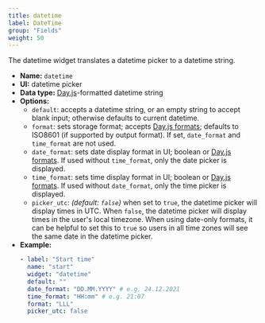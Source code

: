 ```yaml
---
title: datetime
label: DateTime
group: "Fields"
weight: 50
---
```


The datetime widget translates a datetime picker to a datetime string.

- **Name:** `datetime`
- **UI:** datetime picker
- **Data type:** [Day.js](https://day.js.org/)-formatted datetime string
- **Options:**
  - `default`: accepts a datetime string, or an empty string to accept blank input; otherwise defaults to current datetime.
  - `format`: sets storage format; accepts [Day.js formats](https://day.js.org/docs/en/display/format); defaults to ISO8601 (if supported by output format). If set, `date_format` and `time_format` are not used.
  - `date_format`: sets date display format in UI; boolean or [Day.js formats](https://day.js.org/docs/en/display/format). If used without `time_format`, only the date picker is displayed.
  - `time_format`: sets time display format in UI; boolean or [Day.js formats](https://day.js.org/docs/en/display/format). If used without `date_format`, only the time picker is displayed.
  - `picker_utc`: _(default: `false`)_ when set to `true`, the datetime picker will display times in UTC. When `false`, the datetime picker will display times in the user's local timezone. When using date-only formats, it can be helpful to set this to `true` so users in all time zones will see the same date in the datetime picker.
- **Example:**
    ```yaml
    - label: "Start time"
      name: "start"
      widget: "datetime"
      default: ""
      date_format: "DD.MM.YYYY" # e.g. 24.12.2021
      time_format: "HH:mm" # e.g. 21:07
      format: "LLL"
      picker_utc: false
    ```
